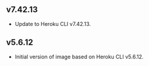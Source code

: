 ## v7.42.13
* Update to Heroku CLI v7.42.13.

## v5.6.12
* Initial version of image based on Heroku CLI v5.6.12.
